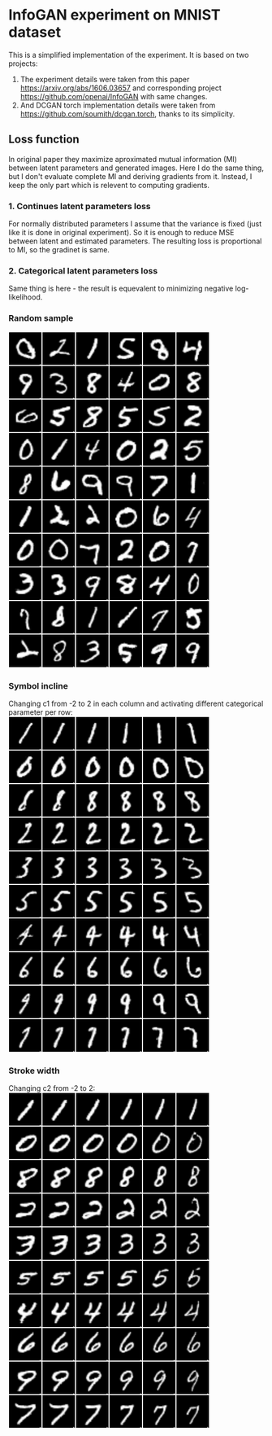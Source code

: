 # InfoGAN experiment on MNIST dataset

This is a simplified implementation of the experiment. It is based on two projects:  
1. The experiment details were taken from this paper https://arxiv.org/abs/1606.03657 and corresponding project https://github.com/openai/InfoGAN with same changes.  
2. And DCGAN torch implementation details were taken from https://github.com/soumith/dcgan.torch, thanks to its simplicity.

## Loss function
In original paper they maximize aproximated mutual information (MI) between latent parameters and generated images. Here I do the same thing, but I don't evaluate complete MI and deriving gradients from it. Instead, I keep the only part which is relevent to computing gradients.

### 1. Continues latent parameters loss
For normally distributed parameters I assume that the variance is fixed (just like it is done in original experiment). So it is enough to reduce MSE between latent and estimated parameters. The resulting loss is proportional to MI, so the gradinet is same.

### 2. Categorical latent parameters loss
Same thing is here - the result is equevalent to minimizing negative log-likelihood.

### Random sample
![random_sample](images/random-sample.png "Random sample")

### Symbol incline
Changing c1 from -2 to 2 in each column and activating different categorical parameter per row:  
![symbol_incline](images/symbol-incline.png "Symbol incline")

### Stroke width
Changing c2 from -2 to 2:  
![stroke_width](images/stroke-width.png "Stroke width")
